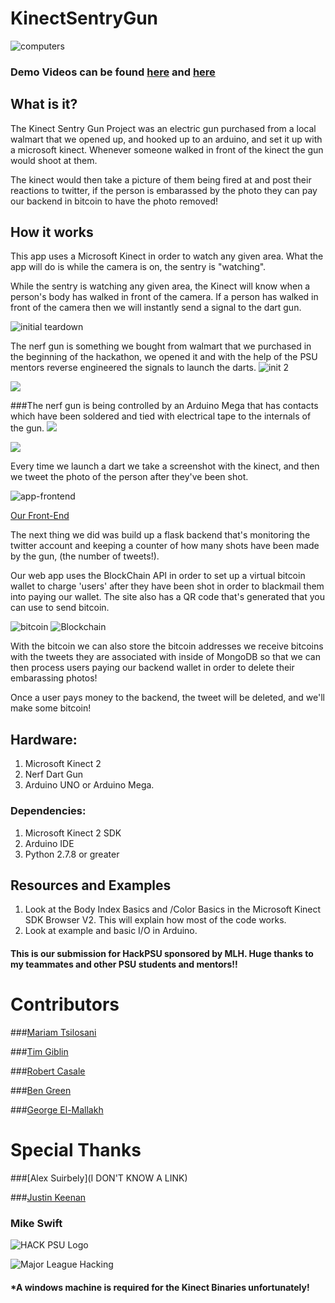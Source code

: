 # KinectSentryGun

![computers](https://github.com/DavidAwad/KinectSentryGun/blob/master/images/computers.jpg?raw=true)

### Demo Videos can be found [here](https://www.youtube.com/watch?v=8pf7SqESG_c) and [here](https://www.youtube.com/watch?v=5VJsE5mrT44) 

## What is it? 
The Kinect Sentry Gun Project was an electric gun purchased from a local walmart that we opened up, and hooked up to an arduino, and set it up with a microsoft kinect. Whenever someone walked in front of the kinect the gun would shoot at them. 

The kinect would then take a picture of them being fired at and post their reactions to twitter, if the person is embarassed by the photo they can pay our backend in bitcoin to have the photo removed!

## How it works
This app uses a Microsoft Kinect in order to watch any given area. What the app will do is while the camera is on, the sentry is "watching". 

While the sentry is watching any given area, the Kinect will know when a person's body has walked in front of the camera. If a person has walked in front of the camera then we will instantly send a signal to the dart gun. 

![initial teardown](https://github.com/DavidAwad/KinectSentryGun/blob/master/images/inital_teardown.jpg?raw=true)

The nerf gun is something we bought from walmart that we purchased in the beginning of the hackathon, we opened it and with the help of the PSU mentors reverse engineered the signals to launch the darts. 
![init 2](https://github.com/DavidAwad/KinectSentryGun/blob/master/images/gun_teardown2.jpg?raw=true)

![](https://github.com/DavidAwad/KinectSentryGun/blob/master/images/gun_teardown3.jpg?raw=true) 

###The nerf gun is being controlled by an Arduino Mega that has contacts which have been soldered and tied with electrical tape to the internals of the gun.
![](https://github.com/DavidAwad/KinectSentryGun/blob/master/images/gun_teardown4.jpg?raw=true)

![](https://github.com/DavidAwad/KinectSentryGun/blob/master/images/gun_teardown5.jpg?raw=true)

Every time we launch a dart we take a screenshot with the kinect, and then we tweet the photo of the person after they've been shot. 

![app-frontend](https://github.com/DavidAwad/KinectSentryGun/blob/master/images/FrontEndScreen.png?raw=true)

[Our Front-End](http://kinectsentrygun.projects.benhgreen.com/)

The next thing we did was build up a flask backend that's monitoring the twitter account and keeping a counter of how many shots have been made by the gun, (the number of tweets!). 

Our web app uses the BlockChain API in order to set up a virtual bitcoin wallet to charge 'users' after they have been shot in order to blackmail them into paying our wallet. The site also has a QR code that's generated that you can use to send bitcoin.  

![bitcoin](http://www.canbike.org/public/images/030114/Bitcoin_Logo_Horizontal_Dark-4800px.png)
![Blockchain](http://www.bitcoinweb.nl/wp-content/uploads/2014/02/Blockchain-logo.png)

With the bitcoin we can also store the bitcoin addresses we receive bitcoins with the tweets they are associated with inside of MongoDB so that we can then process users paying our backend wallet in order to delete their embarassing photos!

Once a user pays money to the backend, the tweet will be deleted, and we'll make some bitcoin!

## Hardware:
1. Microsoft Kinect 2
2. Nerf Dart Gun
3. Arduino UNO or Arduino Mega.


### Dependencies: 
1. Microsoft Kinect 2 SDK
2. Arduino IDE 
3. Python 2.7.8 or greater 

## Resources and Examples
1. Look at the Body Index Basics and /Color Basics in the Microsoft Kinect SDK Browser V2. This will explain how most of the code works.
2. Look at example and basic I/O in Arduino. 

#### This is our submission for HackPSU sponsored by MLH. Huge thanks to my teammates and other PSU students and mentors!! 

# Contributors 
###[Mariam Tsilosani](https://www.github.com/mariamtsilosani/)

###[Tim Giblin](https://www.facebook.com/tim.giblin.50?fref=ts&__mref=message_bubble)

###[Robert Casale](https://github/gearheads)

###[Ben Green](https://github.com/benhgreen)

###[George El-Mallakh](https://www.youtube.com/watch?v=Jkoeu_aSkjc)

# Special Thanks
###[Alex Suirbely](I DON'T KNOW A LINK)

###[Justin Keenan]()

### Mike Swift

![HACK PSU Logo](http://hackpsu.org/hackpsulogo.png)

![Major League Hacking](https://mlh.io/brand-assets/logo-grayscale/mlh-logo-grayscale-small.png) 

#### *A windows machine is required for the Kinect Binaries unfortunately! 
